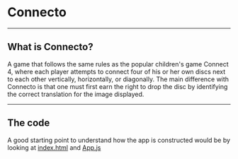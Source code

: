 # Connecto

----
## What is Connecto?
A game that follows the same rules as the popular children's game Connect 4, where each player attempts to connect four of his or her own discs next to each other vertically, horizontally, or diagonally. The main difference with Connecto is that one must first earn the right to drop the disc by identifying the correct translation for the image displayed.

----
## The code
A good starting point to understand how the app is constructed would be by looking at [index.html](https://github.com/BladeRunnerJS/connecto/blob/master/default-aspect/index.html) and [App.js](https://github.com/BladeRunnerJS/connecto/blob/master/default-aspect/src/connecto/App.js)